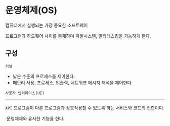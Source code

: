 # 운영체제(OS)

컴퓨터에서 실행되는 가장 중요한 소프트웨어

프로그램과 하드웨어 사이를 중재하며 파일시스템, 멀티테스킹을 가능하게 한다.

## 구성

`커널`

- 낮은 수준의 프로세스를 제어한다.
- 메모리 사용, 프로세스, 입출력, 네트워크 메시지 해석을 제어한다.

`사용자 인터페이스(UI)`

---

`API` 프로그램이 다른 프로그램과 상호작용할 수 있도록 하는 서비스와 코드의 집합이다.

​		운영체제와 유사한 기능을 한다.

